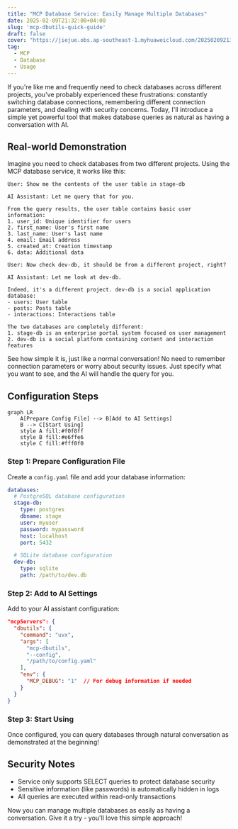 ```yaml
---
title: "MCP Database Service: Easily Manage Multiple Databases"
date: 2025-02-09T21:32:00+04:00
slug: 'mcp-dbutils-quick-guide'
draft: false
cover: "https://jiejue.obs.ap-southeast-1.myhuaweicloud.com/20250209213924711.webp"
tag:
  - MCP
  - Database
  - Usage
---
```


If you're like me and frequently need to check databases across different projects, you've probably experienced these frustrations: constantly switching database connections, remembering different connection parameters, and dealing with security concerns. Today, I'll introduce a simple yet powerful tool that makes database queries as natural as having a conversation with AI.

<!--more-->

## Real-world Demonstration

Imagine you need to check databases from two different projects. Using the MCP database service, it works like this:

```
User: Show me the contents of the user table in stage-db

AI Assistant: Let me query that for you.

From the query results, the user table contains basic user information:
1. user_id: Unique identifier for users
2. first_name: User's first name
3. last_name: User's last name
4. email: Email address
5. created_at: Creation timestamp
6. data: Additional data

User: Now check dev-db, it should be from a different project, right?

AI Assistant: Let me look at dev-db.

Indeed, it's a different project. dev-db is a social application database:
- users: User table
- posts: Posts table
- interactions: Interactions table

The two databases are completely different:
1. stage-db is an enterprise portal system focused on user management
2. dev-db is a social platform containing content and interaction features
```

See how simple it is, just like a normal conversation! No need to remember connection parameters or worry about security issues. Just specify what you want to see, and the AI will handle the query for you.

## Configuration Steps

```mermaid
graph LR
    A[Prepare Config File] --> B[Add to AI Settings]
    B --> C[Start Using]
    style A fill:#f0f8ff
    style B fill:#e6ffe6
    style C fill:#fff0f0
```

### Step 1: Prepare Configuration File

Create a `config.yaml` file and add your database information:

```yaml
databases:
  # PostgreSQL database configuration
  stage-db:
    type: postgres
    dbname: stage
    user: myuser
    password: mypassword
    host: localhost
    port: 5432

  # SQLite database configuration
  dev-db:
    type: sqlite
    path: /path/to/dev.db
```

### Step 2: Add to AI Settings

Add to your AI assistant configuration:

```json
"mcpServers": {
  "dbutils": {
    "command": "uvx",
    "args": [
      "mcp-dbutils",
      "--config",
      "/path/to/config.yaml"
    ],
    "env": {
      "MCP_DEBUG": "1"  // For debug information if needed
    }
  }
}
```

### Step 3: Start Using

Once configured, you can query databases through natural conversation as demonstrated at the beginning!

## Security Notes

- Service only supports SELECT queries to protect database security
- Sensitive information (like passwords) is automatically hidden in logs
- All queries are executed within read-only transactions

Now you can manage multiple databases as easily as having a conversation. Give it a try - you'll love this simple approach!
